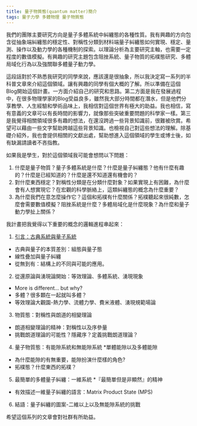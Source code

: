 ```yaml
---
title: 量子物質態(quantum matter)簡介
tags: 量子力學 多體物理 量子物質態
---
```


我們的團隊主要研究方向是量子多體系統中糾纏態的各種性質。我有興趣的方向包含從抽象端糾纏態的穩定性、對稱性分類到材料端量子糾纏態如何實現、穩定、量測、操作以及動力學的各種機制的探索。以理論分析為主要研究主軸，也需要一定程度的數值模擬。有興趣的研究主題包含阻挫系統、量子物質的拓樸態研究、多體局域化行為以及強關聯多體量子動力學。

這段話對於不熟悉我研究的同學來說，應該還是很抽象，所以我決定寫一系列的半科普文章來介紹這個領域。讓有興趣的同學有個大概的了解。所以準備在這個Blog開始這個計畫。一方面介紹自己的研究和思路。第二方面是我在發展過程中，在很多物理學家的Blog受益良多，雖然我大部分時間都在潛水，但是他們分享教學、人生經驗和學術品味上，我相信對這個世界有極大的助益。我也相信，寫有意義的文章可以有長時間的影響力，就像那些突破重要問題的科學家一樣。第三是我覺得相關領域很多有趣的想法，在還沒跨過一些背景知識前，很難被欣賞。希望可以藉由一些文字幫助跨越這些背景知識。也檢視自己對這些想法的理解。除基礎介紹外，我也會提供相關的文獻出處，幫助想進入這個領域的學生或博士後，如有缺漏請讀者不吝指教。

如果我是學生，對於這個領域我可能會想問以下問題：
1. 什麼是量子物質？量子多體系統是什麼？什麼是量子糾纏態？他有什麼有趣的？什麼是已經知道的？什麼是還不知道還有機會的？
2. 對什麼東西穩定？對稱性分類是在分類什麼對象？如果實現上有困難，為什麼會有人想實現它？在宏觀的科學脈絡上，這類糾纏態的概念為什麼重要？
3. 為什麼我們在意怎麼操作它？這個和拓樸有什麼關係？拓樸聽起來很純數，怎麼會需要數值模擬？阻挫系統是什麼？多體局域化是什麼現象？為什麼和量子動力學扯上關係？

我計畫把我覺得以下重要的概念的邏輯進程串起來：

1. [引言：古典系統與量子系統](2021-11-28-quantum_matter_1.md)
  * 古典與量子的本質差別：組態與量子態
  * 線性疊加與量子糾纏
  * 從無到有：結構上的不同與可能的應用。
2. 從還原論與湧現論開始：等效理論、多體系統、湧現現象
  * More is different... but why?
  * 多體？很多顆在一起就叫多體？
  * 等效理論大觀園-熱力學、流體力學、費米液體、湧現規範場論
3. 物質態：對稱性與朗道的相變理論
  * 朗道相變理論的精神：對稱性以及序參量
  * 挑戰朗道理論的可能性？隱藏序？定義挑戰朗道理論？
4. 量子物質態：有能隙系統和無能隙系統
  *單體能隙以及多體能隙
  * 為什麼能隙的有無重要，能隙扮演什麼樣的角色?
  * 拓樸態？什麼東西的拓樸？
5. 最簡單的多體量子糾纏：一維系統
  *『最簡單但是非顯然』的精神
  * 有效描述一維量子糾纏的語言：Matrix Product State (MPS)
6. 結語：量子糾纏的圖案-二維以上以及無能隙系統的挑戰

希望這個系列的文章會對社群有所助益。
